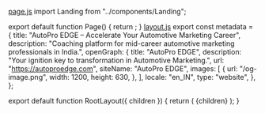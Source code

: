 [page.js](https://github.com/user-attachments/files/21811681/page.js)
import Landing from "../components/Landing";

export default function Page() {
  return <Landing />;
}
[layout.js](https://github.com/user-attachments/files/21811683/layout.js)
export const metadata = {
  title: "AutoPro EDGE – Accelerate Your Automotive Marketing Career",
  description: "Coaching platform for mid-career automotive marketing professionals in India.",
  openGraph: {
    title: "AutoPro EDGE",
    description: "Your ignition key to transformation in Automotive Marketing.",
    url: "https://autoproedge.com",
    siteName: "AutoPro EDGE",
    images: [
      {
        url: "/og-image.png",
        width: 1200,
        height: 630,
      },
    ],
    locale: "en_IN",
    type: "website",
  },
};

export default function RootLayout({ children }) {
  return (
    <html lang="en">
      <body>{children}</body>
    </html>
  );
}
